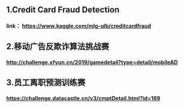 ## 1.Credit Card Fraud Detection
#### link： https://www.kaggle.com/mlg-ulb/creditcardfraud

## 2.移动广告反欺诈算法挑战赛
#### http://challenge.xfyun.cn/2019/gamedetail?type=detail/mobileAD

## 3.员工离职预测训练赛
#### https://challenge.datacastle.cn/v3/cmptDetail.html?id=189